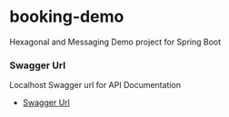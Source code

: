# booking-demo
 Hexagonal and Messaging Demo project for Spring Boot


### Swagger Url
Localhost Swagger url for API Documentation
* [Swagger Url](http://localhost:8080/swagger-ui/index.html)